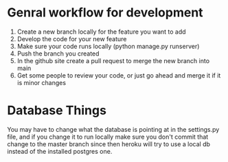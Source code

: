 # Genral workflow for development
1. Create a new branch locally for the feature you want to add
2. Develop the code for your new feature
3. Make sure your code runs locally (python manage.py runserver)
4. Push the branch you created
5. In the github site create a pull request to merge the new branch into main
6. Get some people to review your code, or just go ahead and merge it if it is minor changes

# Database Things
You may have to change what the database is pointing at in the settings.py file, and if you change it to run locally make sure you don't commit that change to the master branch since then heroku will try to use a local db instead of the installed postgres one.
